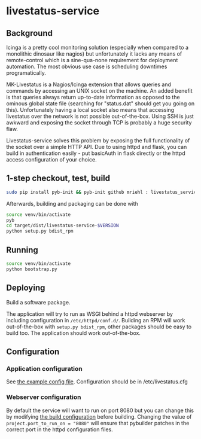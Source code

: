 livestatus-service
==================

## Background
Icinga is a pretty cool monitoring solution (especially when compared to a monolithic dinosaur like nagios)
but unfortunately it lacks any means of remote-control which is a sine-qua-none requirement for deployment automation.
The most obvious use case is scheduling downtimes programatically.

MK-Livestatus is a Nagios/Icinga extension that allows queries and commands by accessing an UNIX socket on the machine.
An added benefit is that queries always return up-to-date information as opposed to the ominous global state file 
(searching for "status.dat" should get you going on this). Unfortunately having a local socket also means that accessing
livestatus over the network is not possible out-of-the-box.
Using SSH is just awkward and exposing the socket through TCP is probably a huge security flaw.

Livestatus-service solves this problem by exposing the full functionality of the socket over a simple HTTP API.
Due to using httpd and flask, you can build in authentication easily - put basicAuth in flask directly or the httpd 
access configuration of your choice.


## 1-step checkout, test, build
```bash
sudo pip install pyb-init && pyb-init github mriehl : livestatus_service
```

Afterwards, building and packaging can be done with
```bash
source venv/bin/activate
pyb
cd target/dist/livestatus-service-$VERSION
python setup.py bdist_rpm
```

## Running
```bash
source venv/bin/activate
python bootstrap.py
```

## Deploying
Build a software package.

The application will try to run as WSGI behind a httpd webserver by including configuration in ```/etc/httpd/conf.d/```.
Building an RPM will work out-of-the-box with ```setup.py bdist_rpm```, other packages should be easy to build too.
The application should work out-of-the-box.

## Configuration
### Application configuration
See [the example config file](https://github.com/mriehl/livestatus_service/blob/master/livestatus.cfg).
Configuration should be in /etc/livestatus.cfg
### Webserver configuration
By default the service will want to run on port 8080 but you can change this by modifying [the build configuration](https://github.com/mriehl/livestatus_service/blob/master/build.py)
before building.
Changing the value of ```project.port_to_run_on = "8080"``` will ensure that pybuilder patches in the correct port in the httpd configuration files. 

